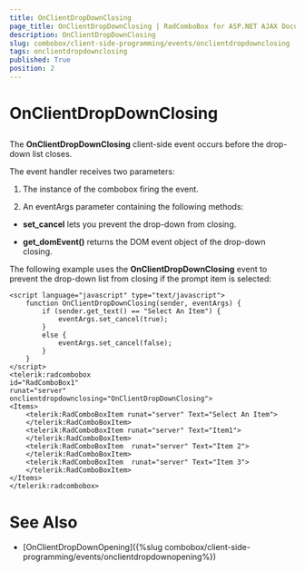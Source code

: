 ```yaml
---
title: OnClientDropDownClosing
page_title: OnClientDropDownClosing | RadComboBox for ASP.NET AJAX Documentation
description: OnClientDropDownClosing
slug: combobox/client-side-programming/events/onclientdropdownclosing
tags: onclientdropdownclosing
published: True
position: 2
---
```


# OnClientDropDownClosing



## 

The **OnClientDropDownClosing** client-side event occurs before the drop-down list closes.

The event handler receives two parameters:

1. The instance of the combobox firing the event.

1. An eventArgs parameter containing the following methods:

* **set_cancel** lets you prevent the drop-down from closing.

* **get_domEvent()** returns the DOM event object of the drop-down closing.

The following example uses the **OnClientDropDownClosing** event to prevent the drop-down list from closing if the prompt item is selected:

````ASPNET
<script language="javascript" type="text/javascript">
	function OnClientDropDownClosing(sender, eventArgs) {
		if (sender.get_text() == "Select An Item") {
			eventArgs.set_cancel(true);
		}
		else {
			eventArgs.set_cancel(false);
		}
	}
</script>
<telerik:radcombobox 
id="RadComboBox1" 
runat="server" 
onclientdropdownclosing="OnClientDropDownClosing">   
<Items>      
	<telerik:RadComboBoxItem runat="server" Text="Select An Item">      
	</telerik:RadComboBoxItem>     
	<telerik:RadComboBoxItem runat="server" Text="Item1">      
	</telerik:RadComboBoxItem>      
	<telerik:RadComboBoxItem  runat="server" Text="Item 2">      
	</telerik:RadComboBoxItem>     
	<telerik:RadComboBoxItem  runat="server" Text="Item 3">      
	</telerik:RadComboBoxItem>   
</Items>
</telerik:radcombobox>
````



# See Also

 * [OnClientDropDownOpening]({%slug combobox/client-side-programming/events/onclientdropdownopening%})
